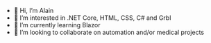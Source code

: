 - 👋 Hi, I’m Alain
- 👀 I’m interested in .NET Core, HTML, CSS, C# and Grbl
- 🌱 I’m currently learning Blazor
- 💞️ I’m looking to collaborate on automation and/or medical projects

<!---
AlainP29/AlainP29 is a ✨ special ✨ repository because its `README.md` (this file) appears on your GitHub profile.
You can click the Preview link to take a look at your changes.
--->
